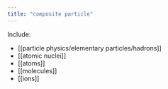 ```yaml
---
title: "composite particle"
---
```

Include:
- [[particle physics/elementary particles/hadrons]]
- [[atomic nuclei]]
- [[atoms]]
- [[molecules]]
- [[ions]]